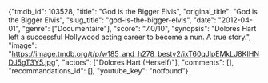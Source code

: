 {"tmdb_id": 103528, "title": "God is the Bigger Elvis", "original_title": "God is the Bigger Elvis", "slug_title": "god-is-the-bigger-elvis", "date": "2012-04-01", "genre": ["Documentaire"], "score": "7.0/10", "synopsis": "Dolores Hart left a successful Hollywood acting career to become a nun. A true story.", "image": "https://image.tmdb.org/t/p/w185_and_h278_bestv2/ixT60qJlpEMkLJ8KIHNDJ5gT3Y5.jpg", "actors": ["Dolores Hart (Herself)"], "comments": [], "recommandations_id": [], "youtube_key": "notfound"}